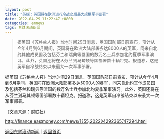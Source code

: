 ```yaml
---
layout: post
title: "英媒：英国将在欧洲进行冷战之后最大规模军事部署"
date: 2022-04-29 11:22:47 +0800
categories: emnews
tags: 东财滚动新闻
---
```

> 据英国《苏格兰人报》当地时间29日消息，英国国防部日前宣布，预计从今年4月到6月期间，英国将在欧洲大陆部署多达8000人的英军，同来自北约其他成员国及包括芬兰和瑞典等盟国的数万名士兵参加北约夏季军事演习。此外，英国还将在从芬兰到马其顿等国部署数十辆坦克。报道称，这是英军自冷战结束以来最大一次军事部署。

<p>据英国《苏格兰人报》当地时间29日消息，英国国防部日前宣布，预计从今年4月到6月期间，英国将在欧洲大陆部署多达8000人的英军，同来自北约其他成员国及包括芬兰和瑞典等盟国的数万名士兵参加北约夏季军事演习。此外，英国还将在从芬兰到马其顿等国部署数十辆坦克。报道称，这是英军自冷战结束以来最大一次军事部署。</p><p class="em_media">（文章来源：财联社）</p>

<http://finance.eastmoney.com/news/1355,202204292365747294.html>

[返回东财滚动新闻](//finews.withounder.com/emnews/)｜[返回首页](//finews.withounder.com/)